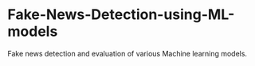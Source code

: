 # Fake-News-Detection-using-ML-models
Fake news detection and evaluation of various Machine learning models.
